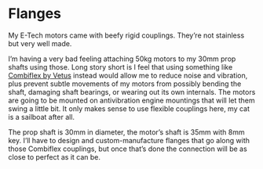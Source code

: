 # Flanges

My E-Tech motors came with beefy rigid couplings.  They’re not stainless but very well made.

I’m having a very bad feeling attaching 50kg motors to my 30mm prop shafts using those.  Long story short is I feel that using something like [Combiflex by Vetus](https://webshop.vetus.com/en/product/comfl1330-flexible-coupling) instead would allow me to reduce noise and vibration, plus prevent subtle movements of my motors from possibly bending the shaft, damaging shaft bearings, or wearing out its own internals.  The motors are going to be mounted on antivibration engine mountings that will let them swing a little bit.  It only makes sense to use flexible couplings here, my cat is a sailboat after all.

The prop shaft is 30mm in diameter, the motor’s shaft is 35mm with 8mm key.  I’ll have to design and custom-manufacture flanges that go along with those Combiflex couplings, but once that’s done the connection will be as close to perfect as it can be.
